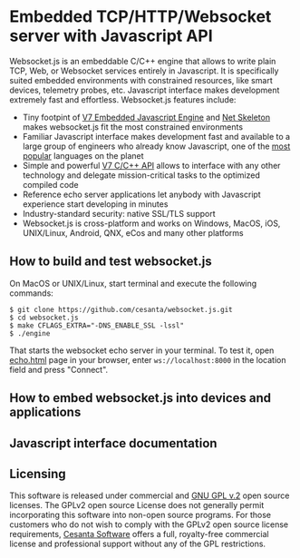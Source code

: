 Embedded TCP/HTTP/Websocket server with Javascript API
======================================================

Websocket.js is an embeddable C/C++ engine that allows to write plain TCP,
Web, or Websocket services entirely in Javascript. It is specifically suited
embedded environments with constrained resources, like smart devices,
telemetry probes, etс. Javascript interface makes development
extremely fast and effortless. Websocket.js features include:

- Tiny footpint of
  [V7 Embedded Javascript Engine](http://github.com/cesanta/v7) and
  [Net Skeleton](http://github.com/cesanta/net_skeleton) makes websocket.js
  fit the most constrained environments
- Familiar Javascript interface makes development fast and available to a
  large group of engineers who already know Javascript,
  one of the [most popular](http://langpop.com) languages on the planet
- Simple and powerful
  [V7 C/C++ API](https://github.com/cesanta/v7/blob/master/v7.h)
  allows to interface with any other technology
  and delegate mission-critical tasks to the optimized compiled code
- Reference echo server applications let anybody with Javascript experience
  start developing in minutes
- Industry-standard security: native SSL/TLS support
- Websocket.js is cross-platform and works on Windows, MacOS, iOS, UNIX/Linux,
  Android, QNX, eCos and many other platforms

## How to build and test websocket.js

On MacOS or UNIX/Linux, start terminal and execute the following commands:

    $ git clone https://github.com/cesanta/websocket.js.git
    $ cd websocket.js
    $ make CFLAGS_EXTRA="-DNS_ENABLE_SSL -lssl"
    $ ./engine

That starts the websocket echo server in your terminal.
To test it, open [echo.html](http://www.websocket.org/echo.html)
page in your browser, enter  `ws://localhost:8000` in the location field and
press "Connect".

## How to embed websocket.js into devices and applications

## Javascript interface documentation

## Licensing

This software is released under commercial and
[GNU GPL v.2](http://www.gnu.org/licenses/old-licenses/gpl-2.0.html) open
source licenses. The GPLv2 open source License does not generally permit
incorporating this software into non-open source programs. 
For those customers who do not wish to comply with the GPLv2 open
source license requirements,
[Cesanta Software](http://cesanta.com) offers a full,
royalty-free commercial license and professional support
without any of the GPL restrictions.